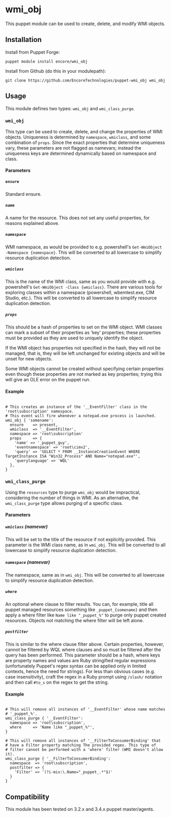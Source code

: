wmi_obj
=======

This puppet module can be used to create, delete, and modify WMI objects. 

Installation
-------------

Install from Puppet Forge:

    puppet module install encore/wmi_obj

Install from Github (do this in your modulepath):

    git clone https://github.com/EncoreTechnologies/puppet-wmi_obj wmi_obj

Usage
-----

This module defines two types: `wmi_obj` and `wmi_class_purge`.

### `wmi_obj`

This type can be used to create, delete, and change the properties of WMI objects.
Uniqueness is determined by `namespace`, `wmiclass`, and some combination of `props`. Since 
the exact properties that determine uniqueness vary, these parameters are not flagged
as namevars; instead the uniqueness keys are determined dynamically based on namespace and class. 

#### Parameters

##### `ensure`

Standard ensure. 

##### `name`

A name for the resource. This does not set any useful properties, for reasons
explained above. 

##### `namespace`

WMI namespace, as would be provided to e.g. powershell's `Get-WmiObject -Namespace {namespace}`. 
This will be converted to all lowercase to simplify resource duplication detection.

##### `wmiclass`

This is the name of the WMI class, same as you would provide with e.g. powershell's `Get-WmiObject -Class {wmiclass}`.
There are various tools for exploring classes within a namespace (powershell, wbemtest.exe, CIM Studio, etc.). 
This will be converted to all lowercase to simplify resource duplication detection.

##### `props` 

This should be a hash of properties to set on the WMI object. WMI classes can mark
a subset of their properties as 'key' properties; these properties must be provided as
they are used to uniquely identify the object. 

If the WMI object has properties not specified in the hash, they will not be
managed, that is, they will be left unchanged for existing objects and will be
unset for new objects. 

Some WMI objects cannot be created without specifying certain properties even
though these properties are not marked as key properties; trying this will give
an OLE error on the puppet run. 

#### Example

```puppet

# This creates an instance of the '__EventFilter' class in the 'root\subscription' namespace. 
# This event will fire whenever a notepad.exe process is launched. 
wmi_obj { 'somename':
  ensure    => present,
  wmiclass  => '__EventFilter',
  namespace => 'root\subscription'
  props     => {
    'name' => '_puppet_guy',
    'eventnamespace' => 'root\cimv2',
    'query' => 'SELECT * FROM __InstanceCreationEvent WHERE TargetInstance ISA "Win32_Process" AND Name="notepad.exe"',
    'querylanguage' => 'WQL'
  },
}

```

### `wmi_class_purge`

Using the `resources` type to purge `wmi_obj` would be impractical, considering
the number of things in WMI. As an alternative, the `wmi_class_purge` type
allows purging of a specific class.

#### Parameters

##### `wmiclass` (namevar)

This will be set to the title of the resource if not explicitly provided. 
This parameter is the WMI class name, as in `wmi_obj`. 
This will be converted to all lowercase to simplify resource duplication detection.

##### `namespace` (namevar)

The namespace, same as in `wmi_obj`. 
This will be converted to all lowercase to simplify resource duplication detection.

##### `where`

An optional where clause to filter results. You can, for example, title all
puppet managed resources something like `_puppet_{somename}` and then apply a
where filter like `Name like "_puppet_%"` to purge only puppet created
resources. Objects not matching the where filter will be left alone. 

##### `postfilter`

This is similar to the where clause filter above. Certain properties, however,
cannot be filtered by WQL where clauses and so must be filtered after the
query has been performed. This parameter should be a hash, where keys are 
property names and values are Ruby stringified regular expressions (unfortunately
Puppet's regex syntax can be applied only in limited contexts, hence the need
for strings). For less than obvious cases (e.g. case insensitivity), craft
the regex in a Ruby prompt using `/slash/` notation and then call `#to_s` on the
regex to get the string. 

#### Example

```puppet

# This will remove all instances of '__EventFilter' whose name matches
# '_puppet_%'. 
wmi_class_purge { '__EventFilter':
  namespace => 'root\subscription',
  where     => 'Name like "_puppet_%"',
}

# This will remove all instances of '__FilterToConsumerBinding' that
# have a Filter property matching The provided regex. This type of
# filter cannot be performed with a 'where' filter (WMI doesn't allow it).
wmi_class_purge { '__FilterToConsumerBinding':
  namespace  => 'root\subscription',
  postfilter => {
    'Filter' => '(?i-mix:\.Name="_puppet_.*"$)'
  }
}

```

Compatibility
--------------

This module has been tested on 3.2.x and 3.4.x puppet master/agents.
